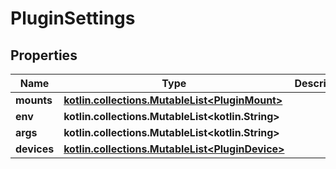 
# PluginSettings

## Properties
| Name | Type | Description | Notes |
| ------------ | ------------- | ------------- | ------------- |
| **mounts** | [**kotlin.collections.MutableList&lt;PluginMount&gt;**](PluginMount.md) |  |  |
| **env** | **kotlin.collections.MutableList&lt;kotlin.String&gt;** |  |  |
| **args** | **kotlin.collections.MutableList&lt;kotlin.String&gt;** |  |  |
| **devices** | [**kotlin.collections.MutableList&lt;PluginDevice&gt;**](PluginDevice.md) |  |  |



